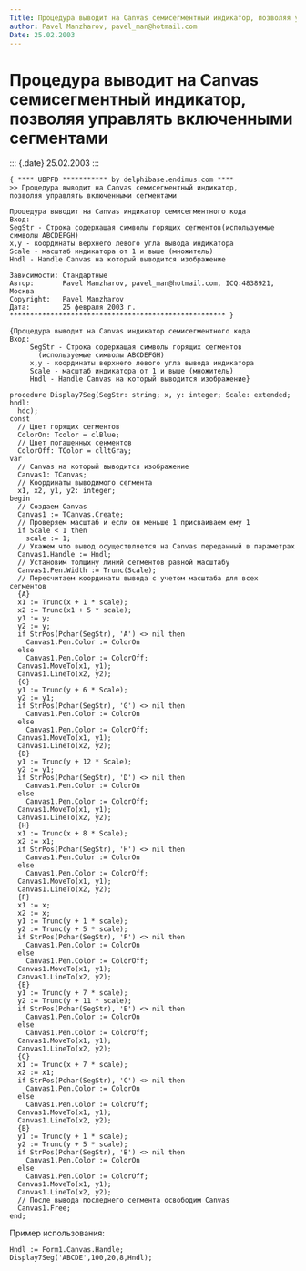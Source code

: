 ```yaml
---
Title: Процедура выводит на Canvas семисегментный индикатор, позволяя управлять включенными сегментами
author: Pavel Manzharov, pavel_man@hotmail.com
Date: 25.02.2003
---
```



Процедура выводит на Canvas семисегментный индикатор, позволяя управлять включенными сегментами
===============================================================================================

::: {.date}
25.02.2003
:::

    { **** UBPFD *********** by delphibase.endimus.com ****
    >> Процедура выводит на Canvas семисегментный индикатор,
    позволяя управлять включенными сегментами
     
    Процедура выводит на Canvas индикатор семисегментного кода
    Вход:
    SegStr - Строка содержащая символы горящих сегментов(используемые символы ABCDEFGH)
    x,y - координаты верхнего левого угла вывода индикатора
    Scale - масштаб индикатора от 1 и выше (множитель)
    Hndl - Handle Canvas на который выводится изображение
     
    Зависимости: Стандартные
    Автор:       Pavel Manzharov, pavel_man@hotmail.com, ICQ:4838921, Москва
    Copyright:   Pavel Manzharov
    Дата:        25 февраля 2003 г.
    ***************************************************** }
     
    {Процедура выводит на Canvas индикатор семисегментного кода
    Вход:
         SegStr - Строка содержащая символы горящих сегментов
           (используемые символы ABCDEFGH)
         x,y - координаты верхнего левого угла вывода индикатора
         Scale - масштаб индикатора от 1 и выше (множитель)
         Hndl - Handle Canvas на который выводится изображение}
     
    procedure Display7Seg(SegStr: string; x, y: integer; Scale: extended; hndl:
      hdc);
    const
      // Цвет горящих сегментов
      ColorOn: Tcolor = clBlue;
      // Цвет погашенных сенментов
      ColorOff: TColor = clltGray;
    var
      // Canvas на который выводится изображение
      Canvas1: TCanvas;
      // Координаты выводимого сегмента
      x1, x2, y1, y2: integer;
    begin
      // Создаем Canvas
      Canvas1 := TCanvas.Create;
      // Проверяем масштаб и если он меньше 1 присваиваем ему 1
      if Scale < 1 then
        scale := 1;
      // Укажем что вывод осуществляется на Canvas переданный в параметрах
      Canvas1.Handle := Hndl;
      // Установим толщину линий сегментов равной масштабу
      Canvas1.Pen.Width := Trunc(Scale);
      // Пересчитаем координаты вывода с учетом масштаба для всех сегментов
      {A}
      x1 := Trunc(x + 1 * scale);
      x2 := Trunc(x1 + 5 * scale);
      y1 := y;
      y2 := y;
      if StrPos(Pchar(SegStr), 'A') <> nil then
        Canvas1.Pen.Color := ColorOn
      else
        Canvas1.Pen.Color := ColorOff;
      Canvas1.MoveTo(x1, y1);
      Canvas1.LineTo(x2, y2);
      {G}
      y1 := Trunc(y + 6 * Scale);
      y2 := y1;
      if StrPos(Pchar(SegStr), 'G') <> nil then
        Canvas1.Pen.Color := ColorOn
      else
        Canvas1.Pen.Color := ColorOff;
      Canvas1.MoveTo(x1, y1);
      Canvas1.LineTo(x2, y2);
      {D}
      y1 := Trunc(y + 12 * Scale);
      y2 := y1;
      if StrPos(Pchar(SegStr), 'D') <> nil then
        Canvas1.Pen.Color := ColorOn
      else
        Canvas1.Pen.Color := ColorOff;
      Canvas1.MoveTo(x1, y1);
      Canvas1.LineTo(x2, y2);
      {H}
      x1 := Trunc(x + 8 * Scale);
      x2 := x1;
      if StrPos(Pchar(SegStr), 'H') <> nil then
        Canvas1.Pen.Color := ColorOn
      else
        Canvas1.Pen.Color := ColorOff;
      Canvas1.MoveTo(x1, y1);
      Canvas1.LineTo(x2, y2);
      {F}
      x1 := x;
      x2 := x;
      y1 := Trunc(y + 1 * scale);
      y2 := Trunc(y + 5 * scale);
      if StrPos(Pchar(SegStr), 'F') <> nil then
        Canvas1.Pen.Color := ColorOn
      else
        Canvas1.Pen.Color := ColorOff;
      Canvas1.MoveTo(x1, y1);
      Canvas1.LineTo(x2, y2);
      {E}
      y1 := Trunc(y + 7 * scale);
      y2 := Trunc(y + 11 * scale);
      if StrPos(Pchar(SegStr), 'E') <> nil then
        Canvas1.Pen.Color := ColorOn
      else
        Canvas1.Pen.Color := ColorOff;
      Canvas1.MoveTo(x1, y1);
      Canvas1.LineTo(x2, y2);
      {C}
      x1 := Trunc(x + 7 * scale);
      x2 := x1;
      if StrPos(Pchar(SegStr), 'C') <> nil then
        Canvas1.Pen.Color := ColorOn
      else
        Canvas1.Pen.Color := ColorOff;
      Canvas1.MoveTo(x1, y1);
      Canvas1.LineTo(x2, y2);
      {B}
      y1 := Trunc(y + 1 * scale);
      y2 := Trunc(y + 5 * scale);
      if StrPos(Pchar(SegStr), 'B') <> nil then
        Canvas1.Pen.Color := ColorOn
      else
        Canvas1.Pen.Color := ColorOff;
      Canvas1.MoveTo(x1, y1);
      Canvas1.LineTo(x2, y2);
      // После вывода последнего сегмента освободим Canvas
      Canvas1.Free;
    end;

Пример использования:

    Hndl := Form1.Canvas.Handle;
    Display7Seg('ABCDE',100,20,8,Hndl); 
